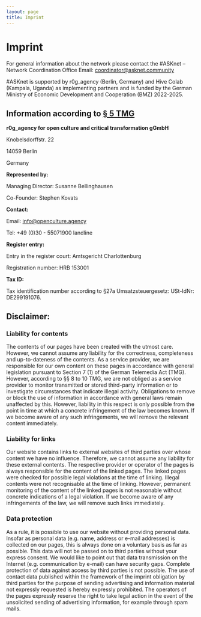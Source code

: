 ```yaml
---
layout: page
title: Imprint
---
```


# Imprint

For general information about the network please contact the #ASKnet – Network Coordination Office Email: coordinator@asknet.community

#ASKnet is supported by r0g_agency (Berlin, Germany) and Hive Colab (Kampala, Uganda) as implementing partners and is funded by the German Ministry of Economic Development and Cooperation (BMZ) 2022-2025.

## Information according to [§ 5 TMG](https://www.gesetze-im-internet.de/tmg/__5.html)

**r0g_agency for open culture and critical transformation gGmbH**

Knobelsdorffstr. 22

14059 Berlin

Germany

**Represented by:**

Managing Director: Susanne Bellinghausen

Co-Founder: Stephen Kovats

**Contact:**

Email: info@openculture.agency

Tel: +49 (0)30 - 55071900 landline

**Register entry:**

Entry in the register court: Amtsgericht Charlottenburg

Registration number: HRB 153001

**Tax ID:**

Tax identification number according to §27a Umsatzsteuergesetz: USt-IdNr: DE299191076.


## Disclaimer:

### Liability for contents

The contents of our pages have been created with the utmost care. However, we cannot assume any liability for the correctness, completeness and up-to-dateness of the contents. As a service provider, we are responsible for our own content on these pages in accordance with general legislation pursuant to Section 7 (1) of the German Telemedia Act (TMG). However, according to §§ 8 to 10 TMG, we are not obliged as a service provider to monitor transmitted or stored third-party information or to investigate circumstances that indicate illegal activity. Obligations to remove or block the use of information in accordance with general laws remain unaffected by this. However, liability in this respect is only possible from the point in time at which a concrete infringement of the law becomes known. If we become aware of any such infringements, we will remove the relevant content immediately.

### Liability for links

Our website contains links to external websites of third parties over whose content we have no influence. Therefore, we cannot assume any liability for these external contents. The respective provider or operator of the pages is always responsible for the content of the linked pages. The linked pages were checked for possible legal violations at the time of linking. Illegal contents were not recognisable at the time of linking. However, permanent monitoring of the content of the linked pages is not reasonable without concrete indications of a legal violation. If we become aware of any infringements of the law, we will remove such links immediately.

### Data protection

As a rule, it is possible to use our website without providing personal data. Insofar as personal data (e.g. name, address or e-mail addresses) is collected on our pages, this is always done on a voluntary basis as far as possible. This data will not be passed on to third parties without your express consent.
We would like to point out that data transmission on the Internet (e.g. communication by e-mail) can have security gaps. Complete protection of data against access by third parties is not possible.
The use of contact data published within the framework of the imprint obligation by third parties for the purpose of sending advertising and information material not expressly requested is hereby expressly prohibited. The operators of the pages expressly reserve the right to take legal action in the event of the unsolicited sending of advertising information, for example through spam mails.
